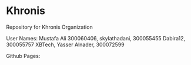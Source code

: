 # Khronis

Repository for Khronis Organization

User Names:
	Mustafa Ali 300060406, 
	skylathadani, 300055455 
	Dabira12, 300055757
	XBTech, 
	Yasser Alnader, 300072599

Github Pages:
	
	
